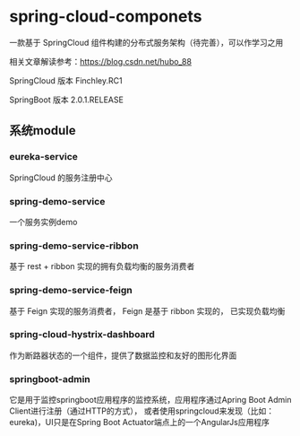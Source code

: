 # spring-cloud-componets

一款基于 SpringCloud 组件构建的分布式服务架构（待完善），可以作学习之用

相关文章解读参考：https://blog.csdn.net/hubo_88

SpringCloud 版本 Finchley.RC1

SpringBoot 版本 2.0.1.RELEASE

## 系统module

### eureka-service

SpringCloud 的服务注册中心

### spring-demo-service

一个服务实例demo

### spring-demo-service-ribbon

基于 rest + ribbon 实现的拥有负载均衡的服务消费者

### spring-demo-service-feign

基于 Feign 实现的服务消费者， Feign 是基于 ribbon 实现的， 已实现负载均衡

### spring-cloud-hystrix-dashboard

作为断路器状态的一个组件，提供了数据监控和友好的图形化界面

### springboot-admin

它是用于监控springboot应用程序的监控系统，应用程序通过Apring Boot Admin Client进行注册（通过HTTP的方式），
或者使用springcloud来发现（比如：eureka)，UI只是在Spring Boot Actuator端点上的一个AngularJs应用程序

